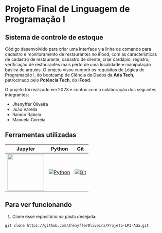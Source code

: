 # Projeto Final de Linguagem de Programação I

## Sistema de controle de estoque

Código desenvolvido para criar uma interface via linha de comando para cadastro e monitoramento de restaurantes no iFood, com as características de cadastro de restaurante, cadastro de cliente, criar cardápio, registro, verificação de restaurantes mais perto de uma localidade e manipulação básica de arquios. O projeto visou cumprir os requisitos de Lógica de Programação I, do bootcamp de Ciência de Dados da **Ada Tech**, patrocinado pelo **Potência Tech**, do **iFood**. 

O projeto foi realizado em 2023 e contou com a colaboração dos seguintes integrantes:

* Jhenyffer Oliveira
* João Varella
* Ramon Rabelo
* Manuela Correia

## Ferramentas utilizadas

| Jupyter | Python | Git | 
| ------- | ------ | --- | 
| <a href="https://jupyter.org/"><img src="https://jupyter.org/assets/homepage/main-logo.svg" width="120" height="120" /></a> | [![Python](https://s3.dualstack.us-east-2.amazonaws.com/pythondotorg-assets/media/files/python-logo-only.svg)](https://www.python.org) | [![Git](https://git-scm.com/images/logos/downloads/Git-Icon-1788C.svg)](https://git-scm.com) 

## Para ver funcionando

1.  Clone esse repositório na pasta desejada:
~~~
git clone https://github.com/JhenyfferOliveira/Projeto-LPI-Ada.git
~~~
